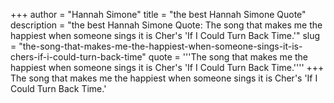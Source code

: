 +++
author = "Hannah Simone"
title = "the best Hannah Simone Quote"
description = "the best Hannah Simone Quote: The song that makes me the happiest when someone sings it is Cher's 'If I Could Turn Back Time.'"
slug = "the-song-that-makes-me-the-happiest-when-someone-sings-it-is-chers-if-i-could-turn-back-time"
quote = '''The song that makes me the happiest when someone sings it is Cher's 'If I Could Turn Back Time.''''
+++
The song that makes me the happiest when someone sings it is Cher's 'If I Could Turn Back Time.'
